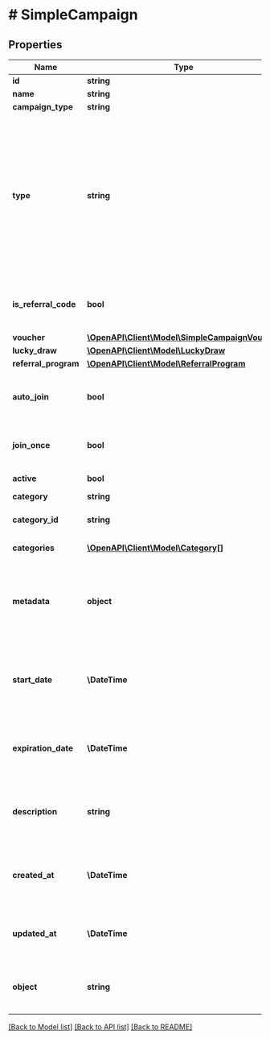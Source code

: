 # # SimpleCampaign

## Properties

Name | Type | Description | Notes
------------ | ------------- | ------------- | -------------
**id** | **string** | Campaign ID. | [optional]
**name** | **string** | Campaign name. | [optional]
**campaign_type** | **string** | Type of campaign. | [optional]
**type** | **string** | Defines whether the campaign can be updated with new vouchers after campaign creation. - &#x60;AUTO_UPDATE&#x60;: By choosing the auto update option you will create a campaign that can be enhanced by new vouchers after the time of creation (e.g. by publish vouchers method). -  &#x60;STATIC&#x60;: vouchers need to be manually published. | [optional]
**is_referral_code** | **bool** | Flag indicating whether this voucher is a referral code; &#x60;true&#x60; for campaign type &#x60;REFERRAL_PROGRAM&#x60;. | [optional]
**voucher** | [**\OpenAPI\Client\Model\SimpleCampaignVoucher**](SimpleCampaignVoucher.md) |  | [optional]
**lucky_draw** | [**\OpenAPI\Client\Model\LuckyDraw**](LuckyDraw.md) |  | [optional]
**referral_program** | [**\OpenAPI\Client\Model\ReferralProgram**](ReferralProgram.md) |  | [optional]
**auto_join** | **bool** | Indicates whether customers will be able to auto-join the campaign if any earning rule is fulfilled. | [optional]
**join_once** | **bool** | If this value is set to &#x60;true&#x60;, customers will be able to join the campaign only once. | [optional]
**active** | **bool** | Indicates whether the campaign is active. | [optional]
**category** | **string** | Unique category name. | [optional]
**category_id** | **string** | The unique category ID that this campaign belongs to. | [optional]
**categories** | [**\OpenAPI\Client\Model\Category[]**](Category.md) | Contains details about the category. | [optional]
**metadata** | **object** | A set of custom key/value pairs that you can attach to a campaign. The metadata object stores all custom attributes assigned to the campaign. | [optional]
**start_date** | **\DateTime** | Activation timestamp defines when the campaign starts to be active in ISO 8601 format. Campaign is inactive *before* this date. | [optional]
**expiration_date** | **\DateTime** | Expiration timestamp defines when the campaign expires in ISO 8601 format.  Campaign is inactive *after* this date. | [optional]
**description** | **string** | An optional field to keep extra textual information about the campaign such as a campaign description and details. | [optional]
**created_at** | **\DateTime** | Timestamp representing the date and time when the campaign was created. Timestamp is presented in the ISO 8601 format. | [optional]
**updated_at** | **\DateTime** | Timestamp representing the date and time when the campaign was updated in the ISO 8601 format. | [optional]
**object** | **string** | The type of the object represented by JSON. This object stores information about the campaign. | [optional] [default to 'campaign']

[[Back to Model list]](../../README.md#models) [[Back to API list]](../../README.md#endpoints) [[Back to README]](../../README.md)
